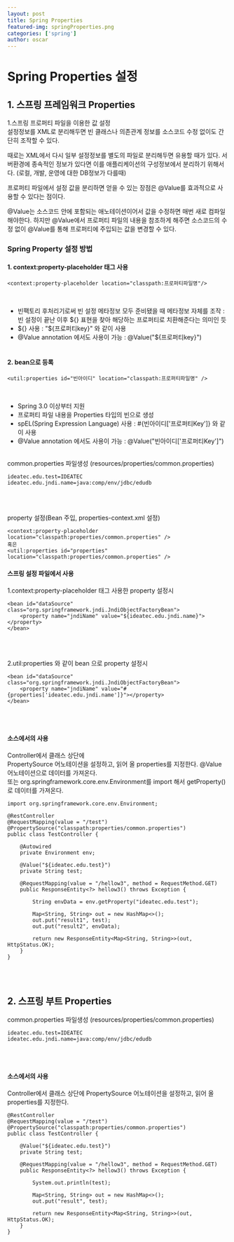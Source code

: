```yaml
---
layout: post
title: Spring Properties 
featured-img: springProperties.png
categories: ['spring']
author: oscar
---
```


# Spring Properties 설정

## 1. 스프링 프레임워크 Properties

1.스프링 프로퍼티 파일을 이용한 값 설정<br>
  설정정보를 XML로 분리해두면 빈 클래스나 의존관계 정보를 소스코드 수정 없이도 간단히 조작할 수 있다.<br>

  때로는 XML에서 다시 일부 설정정보를 별도의 파일로 분리해두면 유용할 때가 있다. 서버환경에 종속적인 정보가 있다면 이를 애플리케이션의 구성정보에서 분리하기 위해서다. (로컬, 개발, 운영에 대한 DB정보가 다를때)<br>

  프로퍼티 파일에서 설정 값을 분리하면 얻을 수 있는 장점은 @Value를 효과적으로 사용할 수 있다는 점이다.<br>

  @Value는 소스코드 안에 포함되는 애노테이션이어서 값을 수정하면 매번 새로 컴파일해야한다. 하지만 @Value에서 프로퍼티 파일의 내용을 참조하게 해주면 소스코드의 수정 없이 @Value를 통해 프로퍼티에 주입되는 값을 변경할 수 있다.<br>

### Spring Property 설정 방법 

#### 1. context:property-placeholder 태그 사용

```
<context:property-placeholder location="classpath:프로퍼티파일명"/>
```
<br>

* 빈팩토리 후처리기로써 빈 설정 메타정보 모두 준비됐을 때 메타정보 자체를 조작 : 빈 설정이 끝난 이후 ${} 표현을 찾아 해당하는 프로퍼티로 치환해준다는 의미인 듯<br>
* ${} 사용 : "${프로퍼티key}" 와 같이 사용<br>
* @Value annotation 에서도 사용이 가능 : @Value("${프로퍼티key}")
<br><br>

#### 2. bean으로 등록

```
<util:properties id="빈아이디" location="classpath:프로퍼티파일명" />
```
<br>

* Spring 3.0 이상부터 지원<br>
* 프로퍼티 파일 내용을 Properties 타입의 빈으로 생성<br>
* spEL(Spring Expression Language) 사용 : #{빈아이디['프로퍼티Key']} 와 같이 사용<br>
* @Value annotation 에서도 사용이 가능 : @Value("빈아이디['프로퍼티Key']")
<br><br>


common.properties 파일생성 (resources/properties/common.properties)<br>

```
ideatec.edu.test=IDEATEC 
ideatec.edu.jndi.name=java:comp/env/jdbc/edudb
```
<br><br>

property 설정(Bean 주입, properties-context.xml 설정)<br>

```
<context:property-placeholder location="classpath:properties/common.properties" />
혹은
<util:properties id="properties" location="classpath:properties/common.properties" />
```

#### 스프링 설정 파일에서 사용

1.context:property-placeholder 태그 사용한 property 설정시 
```
<bean id="dataSource" class="org.springframework.jndi.JndiObjectFactoryBean">
	<property name="jndiName" value="${ideatec.edu.jndi.name}"></property>	
</bean>
```
<br><br>

2.util:properties 와 같이 bean 으로 property 설정시 
```
<bean id="dataSource" class="org.springframework.jndi.JndiObjectFactoryBean">
	<property name="jndiName" value="#{properties['ideatec.edu.jndi.name']}"></property>	
</bean>
```
<br><br>

#### 소스에서의 사용

Controller에서 클래스 상단에<br>
PropertySource 어노테이션을 설정하고, 읽어 올 properties를 지정한다. @Value 어노테이션으로 데이터를 가져온다.<br>
또는 org.springframework.core.env.Environment를 import 해서 getProperty()로 데이터를 가져온다.
```
import org.springframework.core.env.Environment;

@RestController
@RequestMapping(value = "/test")
@PropertySource("classpath:properties/common.properties")
public class TestController {

	@Autowired
	private Environment env;	

	@Value("${ideatec.edu.test}")
	private String test;

	@RequestMapping(value = "/hellow3", method = RequestMethod.GET)
	public ResponseEntity<?> hellow3() throws Exception {

		String envData = env.getProperty("ideatec.edu.test");
		
		Map<String, String> out = new HashMap<>();
		out.put("result1", test);
		out.put("result2", envData);
		
		return new ResponseEntity<Map<String, String>>(out, HttpStatus.OK);
	}
}
```
<br><br>


## 2. 스프링 부트 Properties

common.properties 파일생성 (resources/properties/common.properties)<br>

```
ideatec.edu.test=IDEATEC 
ideatec.edu.jndi.name=java:comp/env/jdbc/edudb
```
<br><br>

#### 소스에서의 사용

Controller에서 클래스 상단에 PropertySource 어노테이션을 설정하고, 읽어 올 properties를 지정한다.
```
@RestController
@RequestMapping(value = "/test")
@PropertySource("classpath:properties/common.properties")
public class TestController {

	@Value("${ideatec.edu.test}")
	private String test;

	@RequestMapping(value = "/hellow3", method = RequestMethod.GET)
	public ResponseEntity<?> hellow3() throws Exception {
						
		System.out.println(test);
		
		Map<String, String> out = new HashMap<>();
		out.put("result", test);
		
		return new ResponseEntity<Map<String, String>>(out, HttpStatus.OK);
	}
}
```
<br><br>

